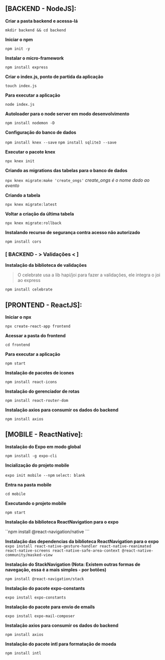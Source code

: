 ## [BACKEND - NodeJS]:

**Criar a pasta backend e acessa-lá**

`mkdir backend && cd backend`

**Iniciar o npm**

`npm init -y`

**Instalar o micro-framework**

`npm install express`

**Criar o index.js, ponto de partida da aplicação**

`touch index.js`

**Para executar a aplicação**

`node index.js`

**Autoloader para o node server em modo desenvolvimento**

`npm install nodemon -D`

**Configuração do banco de dados**

`npm install knex --save`
`npm install sqlite3 --save`

**Executar o pacote knex**

`npx knex init`

**Criando as migrations das tabelas para o banco de dados**

`npx knex migrate:make 'create_ongs'` _*create_ongs é o nome dado ao evento*_

**Criando a tabela**

`npx knex migrate:latest`

**Voltar a criação da última tabela**

`npx knex migrate:rollback`

**Instalando recurso de segurança contra acesso não autorizado**

`npm install cors`

### [ BACKEND - > Validações < ]

**Instalação da biblioteca de validações**

> O celebrate usa a lib hapi/joi para fazer a validações, ele integra o joi ao express

`npm install celebrate`

## [PRONTEND - ReactJS]:

**Iniciar o npx**

`npx create-react-app frontend`

**Acessar a pasta do frontend**

`cd frontend`

**Para executar a aplicação**

`npm start`

**Instalação de pacotes de icones**

`npm install react-icons`

**Instalação do gerenciador de rotas**

`npm install react-router-dom`

**Instalação axios para consumir os dados do backend**

`npm install axios`

## [MOBILE - ReactNative]:

**Instalação do Expo em modo global**

`npm install -g expo-cli`

**Incialização do projeto mobile**

`expo init mobile --npm`
`select: blank`

**Entra na pasta mobile**

`cd mobile`

**Executando o projeto mobile**

`npm start`

**Instalação da biblioteca ReactNavigation para o expo**

``npm install @react-navigation/native ```

**Instalação das dependencias da biblioteca ReactNavigation para o expo**
`expo install react-native-gesture-handler react-native-reanimated react-native-screens react-native-safe-area-context @react-native-community/masked-view`

**Instalação do StackNavigation (Nota: Existem outras formas de navegação, essa é a mais simples - por botões)**

`npm install @react-navigation/stack`

**Instalação do pacote expo-constants**

`expo install expo-constants`

**Instalação do pacote para envio de emails**

`expo install expo-mail-composer`

**Instalação axios para consumir os dados do backend**

`npm install axios`

**Instalação do pacote intl para formatação de moeda**

`npm install intl`
